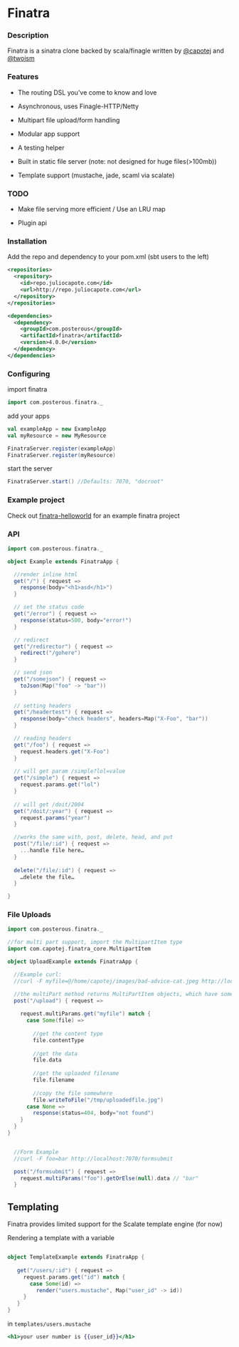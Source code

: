 # Finatra

### Description
Finatra is a sinatra clone backed by scala/finagle written by [@capotej](http://twitter.com/capotej) and [@twoism](http://twitter.com/twoism)


### Features
* The routing DSL you've come to know and love

* Asynchronous, uses Finagle-HTTP/Netty

* Multipart file upload/form handling

* Modular app support

* A testing helper

* Built in static file server (note: not designed for huge files(>100mb))

* Template support (mustache, jade, scaml via scalate)


### TODO
* Make file serving more efficient / Use an LRU map

* Plugin api


### Installation
Add the repo and dependency to your pom.xml (sbt users to the left)

```xml
<repositories>
  <repository>
    <id>repo.juliocapote.com</id>
    <url>http://repo.juliocapote.com</url>
  </repository>
</repositories>

<dependencies>
  <dependency>
    <groupId>com.posterous</groupId>
    <artifactId>finatra</artifactId>
    <version>4.0.0</version>
  </dependency>
</dependencies>
```

### Configuring

import finatra

```scala
import com.posterous.finatra._
```

add your apps
```scala
val exampleApp = new ExampleApp
val myResource = new MyResource

FinatraServer.register(exampleApp)
FinatraServer.register(myResource)
```

start the server

```scala
FinatraServer.start() //Defaults: 7070, "docroot"
```


### Example project
Check out [finatra-helloworld](http://github.com/capotej/finatra-helloworld) for an example finatra project


### API

```scala
import com.posterous.finatra._

object Example extends FinatraApp {

  //render inline html
  get("/") { request =>
    response(body="<h1>asd</h1>")
  } 

  // set the status code
  get("/error") { request =>
    response(status=500, body="error!")
  }

  // redirect 
  get("/redirector") { request =>
    redirect("/gohere")
  }

  // send json
  get("/somejson") { request =>
    toJson(Map("foo" -> "bar"))
  }
  
  // setting headers
  get("/headertest") { request =>
    response(body="check headers", headers=Map("X-Foo", "bar"))
  }

  // reading headers
  get("/foo") { request =>
    request.headers.get("X-Foo") 
  }
 
  // will get param /simple?lol=value
  get("/simple") { request =>
    request.params.get("lol") 
  }
 
  // will get /doit/2004
  get("/doit/:year") { request =>
    request.params("year") 
  }

  //works the same with, post, delete, head, and put
  post("/file/:id") { request =>
    ...handle file here…
  }
  
  delete("/file/:id") { request =>
    …delete the file…
  }

}
```

### File Uploads

```scala
import com.posterous.finatra._

//for multi part support, import the MultipartItem type
import com.capotej.finatra_core.MultipartItem

object UploadExample extends FinatraApp {

  //Example curl:
  //curl -F myfile=@/home/capotej/images/bad-advice-cat.jpeg http://localhost:7070/upload

  //the multiPart method returns MultiPartItem objects, which have some handy methods
  post("/upload") { request => 
    
    request.multiParams.get("myfile") match {
      case Some(file) => 
        
        //get the content type
        file.contentType
        
        //get the data
        file.data
        
        //get the uploaded filename
        file.filename
        
        //copy the file somewhere
        file.writeToFile("/tmp/uploadedfile.jpg")
      case None =>
        response(status=404, body="not found")
    }
  } 
}


  //Form Example
  //curl -F foo=bar http://localhost:7070/formsubmit

  post("/formsubmit") { request =>
    request.multiParams("foo").getOrElse(null).data // "bar"
  }


```

## Templating

Finatra provides limited support for the Scalate template engine (for now)

Rendering a template with a variable

```scala

object TemplateExample extends FinatraApp {
   
   get("/users/:id") { request =>
     request.params.get("id") match {
       case Some(id) => 
         render("users.mustache", Map("user_id" -> id))
     }
   }
}

```

in ```templates/users.mustache```

```mustache
<h1>your user number is {{user_id}}</h1>
```
